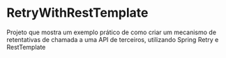 # RetryWithRestTemplate
Projeto que mostra um exemplo prático de como criar um mecanismo de retentativas de chamada a uma API de terceiros, utilizando Spring Retry e RestTemplate
